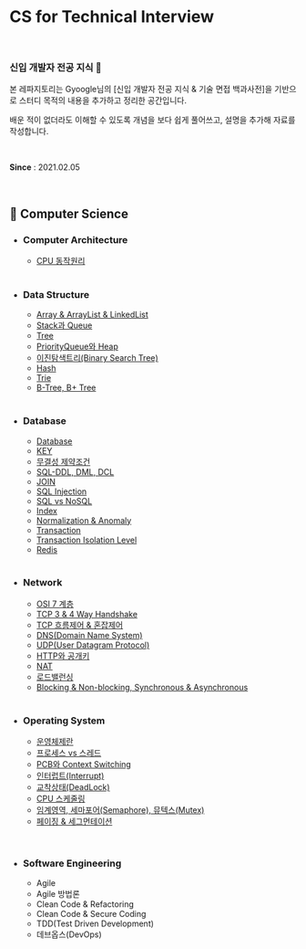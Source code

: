 # CS for Technical Interview

<br>

### 신입 개발자 전공 지식 📖

본 레파지토리는 Gyoogle님의 [신입 개발자 전공 지식 & 기술 면접 백과사전]을 기반으로 스터디 목적의 내용을 추가하고 정리한 공간입니다.

배운 적이 없더라도 이해할 수 있도록 개념을 보다 쉽게 풀어쓰고, 설명을 추가해 자료를 작성합니다.

<br>

**Since** : 2021.02.05 

<br>

## 📌 Computer Science

- ### Computer Architecture

  - [CPU 동작원리](https://github.com/jisicTank/CS/blob/master/Computer%20Architecture/CPU%20%EB%8F%99%EC%9E%91%EC%9B%90%EB%A6%AC.md)
  
  <br>
  
- ### Data Structure

  - [Array & ArrayList & LinkedList](https://github.com/jisicTank/CS/blob/main/Data%20Structure/Array_LinkedList_ArrayList.md)
  - [Stack과 Queue](https://github.com/jisicTank/CS/blob/main/Data%20Structure/Stack_Queue.md)
  - [Tree](https://github.com/jisicTank/CS/blob/master/Data%20Structure/Tree.md)
  - [PriorityQueue와 Heap](https://github.com/jisicTank/CS/blob/master/Data%20Structure/PriorityQueue_Heap.md)
  - [이진탐색트리(Binary Search Tree)](https://github.com/jisicTank/CS/blob/master/Data%20Structure/BinarySearchTree.md)
  - [Hash](https://github.com/jisicTank/CS/blob/master/Data%20Structure/Hash.md)
  - [Trie](https://github.com/jisicTank/CS/blob/master/Data%20Structure/Trie.md)
  - [B-Tree, B+ Tree](https://github.com/jisicTank/CS/blob/master/Data%20Structure/B_Tree_BPlusTree.md)

    

  <br>

- ### Database

  - [Database](https://github.com/jisicTank/CS/blob/master/Database/Database.md)
  - [KEY](https://github.com/jisicTank/CS/blob/master/Database/KEY.md)
  - [무결성 제약조건](https://github.com/jisicTank/CS/blob/master/Database/Integrity%20constraint.md)
  - [SQL-DDL, DML, DCL](https://github.com/jisicTank/CS/blob/master/Database/SQL-DDL%2C%20DML%2C%20DCL.md)
  - [JOIN](https://github.com/jisicTank/CS/blob/master/Database/JOIN.md)
  - [SQL Injection](https://github.com/jisicTank/CS/blob/master/Database/SQL%20Injection.md)
  - [SQL vs NoSQL](https://github.com/jisicTank/CS/blob/master/Database/SQL%20VS%20NoSQL.md)
  - [Index](https://github.com/jisicTank/CS/blob/master/Database/%EC%9D%B8%EB%8D%B1%EC%8A%A4(Index).md)
  - [Normalization & Anomaly](https://github.com/jisicTank/CS/blob/master/Database/%EC%A0%95%EA%B7%9C%ED%99%94(Nomalization)%20%26%20%EC%9D%B4%EC%83%81%ED%98%84%EC%83%81(Anomaly).md)
  - [Transaction](https://github.com/jisicTank/CS/blob/master/Database/%ED%8A%B8%EB%9E%9C%EC%9E%AD%EC%85%98(Transaction).md)
  - [Transaction Isolation Level](https://github.com/jisicTank/CS/blob/master/Database/%ED%8A%B8%EB%9E%9C%EC%9E%AD%EC%85%98%20%EA%B2%A9%EB%A6%AC%20%EC%88%98%EC%A4%80(Transaction%20Isolation%20Level).md)
  - [Redis](https://github.com/jisicTank/CS/blob/master/Database/Redis.md)

  <br>

- ### Network

  - [OSI 7 계층](https://github.com/jisicTank/CS/blob/master/Network/OSI7.md)
  - [TCP 3 & 4 Way Handshake](https://github.com/jisicTank/CS/blob/master/Network/TCP_Handshake.md)
  - [TCP 흐름제어 & 혼잡제어](https://github.com/jisicTank/CS/blob/master/Network/TCP_%ED%9D%90%EB%A6%84%EC%A0%9C%EC%96%B4_%ED%98%BC%EC%9E%A1%EC%A0%9C%EC%96%B4.md)
  - [DNS(Domain Name System)](https://github.com/jisicTank/CS/blob/master/Network/DNS.md)
  - [UDP(User Datagram Protocol)](https://github.com/jisicTank/CS/blob/master/Network/DNS.md)
  - [HTTP와 공개키](https://github.com/jisicTank/CS/blob/master/Network/HTTPS%EC%99%80_%EA%B3%B5%EA%B0%9C%ED%82%A4.md)
  - [NAT](https://github.com/jisicTank/CS/blob/master/Network/NAT.md)
  - [로드밸런싱](https://github.com/jisicTank/CS/blob/master/Network/%EB%A1%9C%EB%93%9C%EB%B0%B8%EB%9F%B0%EC%8B%B1.md)
  - [Blocking & Non-blocking, Synchronous & Asynchronous](https://github.com/jisicTank/CS/blob/master/Network/Blocking%26Non-Blocking%2C%20Sync%26Async.md)
  
  <br>
  
- ### Operating System

  - [운영체제란](https://github.com/jisicTank/CS/blob/main/OS/%EC%9A%B4%EC%98%81%EC%B2%B4%EC%A0%9C%EB%9E%80.md)
  - [프로세스 vs 스레드](https://github.com/jisicTank/CS/blob/master/OS/%ED%94%84%EB%A1%9C%EC%84%B8%EC%8A%A4%20VS%20%EC%8A%A4%EB%A0%88%EB%93%9C.md)
  - [PCB와 Context Switching](https://github.com/jisicTank/CS/blob/master/OS/PCB%20%26%20Context%20Switching.md)
  - [인터럽트(Interrupt)](https://github.com/jisicTank/CS/blob/master/OS/%EC%9D%B8%ED%84%B0%EB%9F%BD%ED%8A%B8(Interrupt).md)
  - [교착상태(DeadLock)](https://github.com/jisicTank/CS/blob/master/OS/%EA%B5%90%EC%B0%A9%20%EC%83%81%ED%83%9C(DeadLock).md)
  - [CPU 스케줄링](https://github.com/jisicTank/CS/blob/master/OS/CPU%20%EC%8A%A4%EC%BC%80%EC%A4%84%EB%A7%81.md)
  - [임계영역, 세마포어(Semaphore), 뮤텍스(Mutex)](https://github.com/jisicTank/CS/blob/master/OS/%EC%9E%84%EA%B3%84%EC%98%81%EC%97%AD%2C%20%EC%84%B8%EB%A7%88%ED%8F%AC%EC%96%B4(Semaphore)%2C%20%EB%AE%A4%ED%85%8D%EC%8A%A4(Mutex).md)
  - [페이징 & 세그먼테이션](https://github.com/jisicTank/CS/blob/master/OS/%ED%8E%98%EC%9D%B4%EC%A7%95%20%26%20%EC%84%B8%EA%B7%B8%EB%A8%BC%ED%85%8C%EC%9D%B4%EC%85%98.md)

<br>

- ### Software Engineering

  - Agile
  - Agile 방법론
  - Clean Code & Refactoring
  - Clean Code & Secure Coding
  - TDD(Test Driven Development)
  - 데브옵스(DevOps)
  

<br>
